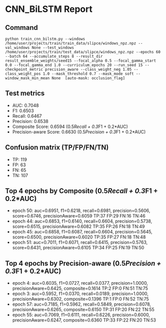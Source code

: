 # CNN_BiLSTM Report

## Command
```
python train_cnn_bilstm.py --windows /home/user/projects/train/train_data/slipce/windows_npz.npz --val_windows None --test_windows /home/user/projects/train/test_data/slipce/windows_npz.npz --epochs 60 --batch 64 --accumulate_steps 8 --result_dir result_ensemble_weights/seed15 --focal_alpha 0.5 --focal_gamma_start 0.0 --focal_gamma_end 1.0 --curriculum_epochs 20 --run_seed 15 --checkpoint_metric precision_aware --class_weight_neg 1.05 --class_weight_pos 1.0 --mask_threshold 0.7 --mask_mode soft --window_mask_min_mean None  [auto-mask: occlusion_flag]
```

## Test metrics
- AUC: 0.7048
- F1: 0.6503
- Recall: 0.6467
- Precision: 0.6538
- Composite Score: 0.6594 (0.5*Recall + 0.3*F1 + 0.2*AUC)
- Precision-aware Score: 0.6630 (0.5*Precision + 0.3*F1 + 0.2*AUC)
## Confusion matrix (TP/FP/FN/TN)
- TP: 119
- FP: 63
- FN: 65
- TN: 107

## Top 4 epochs by Composite (0.5*Recall + 0.3*F1 + 0.2*AUC)
- epoch 50: auc=0.6951, f1=0.6218, recall=0.6981, precision=0.5606, score=0.6746, precisionAware=0.6059  TP:37 FP:29 FN:16 TN:46
- epoch 44: auc=0.6853, f1=0.6140, recall=0.6604, precision=0.5738, score=0.6515, precisionAware=0.6082  TP:35 FP:26 FN:18 TN:49
- epoch 45: auc=0.6858, f1=0.6087, recall=0.6604, precision=0.5645, score=0.6500, precisionAware=0.6020  TP:35 FP:27 FN:18 TN:48
- epoch 51: auc=0.7011, f1=0.6071, recall=0.6415, precision=0.5763, score=0.6431, precisionAware=0.6105  TP:34 FP:25 FN:19 TN:50

## Top 4 epochs by Precision-aware (0.5*Precision + 0.3*F1 + 0.2*AUC)
- epoch 4: auc=0.6035, f1=0.0727, recall=0.0377, precision=1.0000, precisionAware=0.6425, composite=0.1614  TP:2 FP:0 FN:51 TN:75
- epoch 3: auc=0.5952, f1=0.0370, recall=0.0189, precision=1.0000, precisionAware=0.6302, composite=0.1396  TP:1 FP:0 FN:52 TN:75
- epoch 57: auc=0.7185, f1=0.5962, recall=0.5849, precision=0.6078, precisionAware=0.6265, composite=0.6150  TP:31 FP:20 FN:22 TN:55
- epoch 55: auc=0.7069, f1=0.6111, recall=0.6226, precision=0.6000, precisionAware=0.6247, composite=0.6360  TP:33 FP:22 FN:20 TN:53
